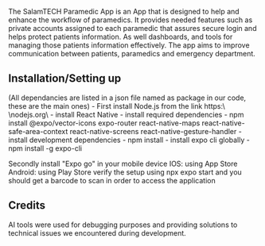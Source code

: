 The SalamTECH Paramedic App is an App that is designed to help and enhance the workflow of paramedics. It provides needed features such as private accounts assigned to each paramedic that assures secure login and helps protect patients information. As well dashboards, and tools for managing those patients information effectively. The app aims to improve communication between patients, paramedics and emergency department.

## Installation/Setting up
(All dependancies are listed in a json file named as package in our code, these are the main ones) - First install Node.js from the link https:\ \nodejs.org\ - install React Native - install required dependencies - npm install @expo/vector-icons expo-router react-native-maps react-native-safe-area-context react-native-screens react-native-gesture-handler - install development dependencies - npm install - install expo cli globally - npm install -g expo-cli

Secondly install "Expo go" in your mobile device
IOS: using App Store
Android: using Play Store
verify the setup using
npx expo start and you should get a barcode to scan in order to access the application
## Credits
AI tools were used for debugging purposes and providing solutions to technical issues we encountered during development.